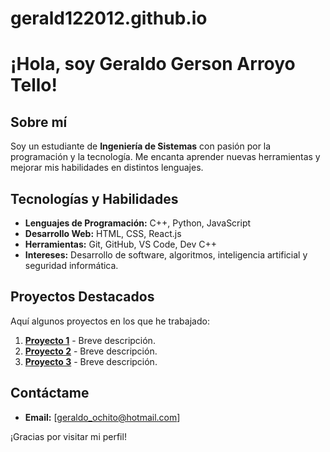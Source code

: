 # gerald122012.github.io
#  ¡Hola, soy Geraldo Gerson Arroyo Tello!

##  Sobre mí
Soy un estudiante de **Ingeniería de Sistemas** con pasión por la programación y la tecnología. Me encanta aprender nuevas herramientas y mejorar mis habilidades en distintos lenguajes.

##  Tecnologías y Habilidades
-  **Lenguajes de Programación:** C++, Python, JavaScript
-  **Desarrollo Web:** HTML, CSS, React.js
-  **Herramientas:** Git, GitHub, VS Code, Dev C++
-  **Intereses:** Desarrollo de software, algoritmos, inteligencia artificial y seguridad informática.

##  Proyectos Destacados
Aquí algunos proyectos en los que he trabajado:

1. **[Proyecto 1](#)** - Breve descripción.
2. **[Proyecto 2](#)** - Breve descripción.
3. **[Proyecto 3](#)** - Breve descripción.

##  Contáctame
-  **Email:** [geraldo_ochito@hotmail.com]

¡Gracias por visitar mi perfil!
